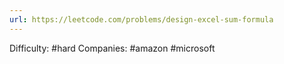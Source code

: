 ```yaml
---
url: https://leetcode.com/problems/design-excel-sum-formula
---
```


Difficulty: #hard
Companies: #amazon #microsoft